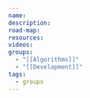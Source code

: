 ```yaml
---
name: 
description: 
road-map: 
resources: 
videos: 
groups:
  - "[[Algorithms]]"
  - "[[Development]]"
tags:
  - groups
---
```

